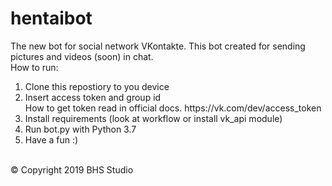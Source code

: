 # hentaibot
The new bot for social network VKontakte. This bot created for sending pictures and videos (soon) in chat. 
<br> 
How to run:
<ol>
<li>Clone this repostiory to you device</li> 
<li>Insert access token and group id <br>
 How to get token read in official docs. https://vk.com/dev/access_token </li> 
<li>Install requirements (look at workflow or install vk_api module) </li>  
<li>Run bot.py with Python 3.7 </li> 
<li>Have a fun :) </li>  
</ol><br> 
&copy; Copyright 2019 BHS Studio
